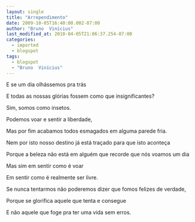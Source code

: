 ```yaml
---
layout: single
title: "Arrependimento"
date: 2009-10-05T16:40:00.002-07:00
author: "Bruno  Vinícius"
last_modified_at: 2010-04-05T21:06:37.254-07:00
categories:
  - imported
  - blogspot
tags:
  - blogspot
  - "Bruno  Vinícius"
---
```


E se um dia olhássemos pra trás

E todas as nossas glórias fossem como que insignificantes?

Sim, somos como insetos.

Podemos voar e sentir a liberdade,

Mas por fim acabamos todos esmagados em alguma parede fria.

Nem por isto nosso destino já está traçado para que isto aconteça

Porque a beleza não está em alguém que recorde que nós voamos um dia

Mas sim em sentir como é voar

Em sentir como é realmente ser livre.

Se nunca tentarmos não poderemos dizer que fomos felizes de verdade,

Porque se glorifica aquele que tenta e consegue

E não aquele que foge pra ter uma vida sem erros.